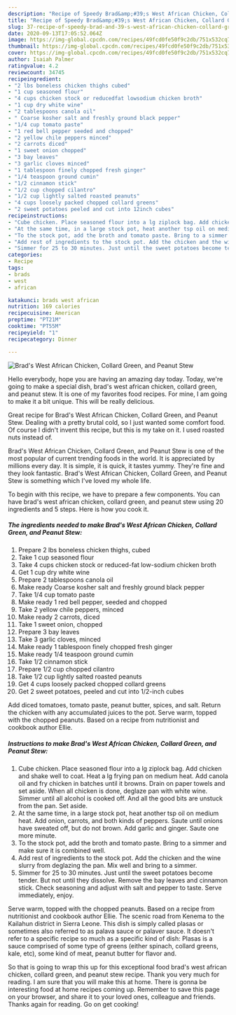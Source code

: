```yaml
---
description: "Recipe of Speedy Brad&amp;#39;s West African Chicken, Collard Green, and Peanut Stew"
title: "Recipe of Speedy Brad&amp;#39;s West African Chicken, Collard Green, and Peanut Stew"
slug: 37-recipe-of-speedy-brad-and-39-s-west-african-chicken-collard-green-and-peanut-stew
date: 2020-09-13T17:05:52.064Z
image: https://img-global.cpcdn.com/recipes/49fcd0fe50f9c2db/751x532cq70/brads-west-african-chicken-collard-green-and-peanut-stew-recipe-main-photo.jpg
thumbnail: https://img-global.cpcdn.com/recipes/49fcd0fe50f9c2db/751x532cq70/brads-west-african-chicken-collard-green-and-peanut-stew-recipe-main-photo.jpg
cover: https://img-global.cpcdn.com/recipes/49fcd0fe50f9c2db/751x532cq70/brads-west-african-chicken-collard-green-and-peanut-stew-recipe-main-photo.jpg
author: Isaiah Palmer
ratingvalue: 4.2
reviewcount: 34745
recipeingredient:
- "2 lbs boneless chicken thighs cubed"
- "1 cup seasoned flour"
- "4 cups chicken stock or reducedfat lowsodium chicken broth"
- "1 cup dry white wine"
- "2 tablespoons canola oil"
- " Coarse kosher salt and freshly ground black pepper"
- "1/4 cup tomato paste"
- "1 red bell pepper seeded and chopped"
- "2 yellow chile peppers minced"
- "2 carrots diced"
- "1 sweet onion chopped"
- "3 bay leaves"
- "3 garlic cloves minced"
- "1 tablespoon finely chopped fresh ginger"
- "1/4 teaspoon ground cumin"
- "1/2 cinnamon stick"
- "1/2 cup chopped cilantro"
- "1/2 cup lightly salted roasted peanuts"
- "4 cups loosely packed chopped collard greens"
- "2 sweet potatoes peeled and cut into 12inch cubes"
recipeinstructions:
- "Cube chicken. Place seasoned flour into a lg ziplock bag. Add chicken and shake well to coat. Heat a lg frying pan on medium heat. Add canola oil and fry chicken in batches until it browns. Drain on paper towels and set aside. When all chicken is done, deglaze pan with white wine. Simmer until all alcohol is cooked off. And all the good bits are unstuck from the pan. Set aside."
- "At the same time, in a large stock pot, heat another tsp oil on medium heat. Add onion, carrots, and both kinds of peppers. Saute until onions have sweated off, but do not brown. Add garlic and ginger. Saute one more minute."
- "To the stock pot, add the broth and tomato paste. Bring to a simmer and make sure it is combined well."
- "Add rest of ingredients to the stock pot. Add the chicken and the wine slurry from deglazing the pan. Mix well and bring to a simmer."
- "Simmer for 25 to 30 minutes. Just until the sweet potatoes become tender. But not until they dissolve. Remove the bay leaves and cinnamon stick. Check seasoning and adjust with salt and pepper to taste. Serve immediately, enjoy."
categories:
- Recipe
tags:
- brads
- west
- african

katakunci: brads west african 
nutrition: 169 calories
recipecuisine: American
preptime: "PT21M"
cooktime: "PT55M"
recipeyield: "1"
recipecategory: Dinner

---
```



![Brad&#39;s West African Chicken, Collard Green, and Peanut Stew](https://img-global.cpcdn.com/recipes/49fcd0fe50f9c2db/751x532cq70/brads-west-african-chicken-collard-green-and-peanut-stew-recipe-main-photo.jpg)

Hello everybody, hope you are having an amazing day today. Today, we're going to make a special dish, brad&#39;s west african chicken, collard green, and peanut stew. It is one of my favorites food recipes. For mine, I am going to make it a bit unique. This will be really delicious.

Great recipe for Brad&#39;s West African Chicken, Collard Green, and Peanut Stew. Dealing with a pretty brutal cold, so I just wanted some comfort food. Of course I didn&#39;t invent this recipe, but this is my take on it. I used roasted nuts instead of.

Brad&#39;s West African Chicken, Collard Green, and Peanut Stew is one of the most popular of current trending foods in the world. It is appreciated by millions every day. It is simple, it is quick, it tastes yummy. They're fine and they look fantastic. Brad&#39;s West African Chicken, Collard Green, and Peanut Stew is something which I've loved my whole life.


To begin with this recipe, we have to prepare a few components. You can have brad&#39;s west african chicken, collard green, and peanut stew using 20 ingredients and 5 steps. Here is how you cook it.

<!--inarticleads1-->

##### The ingredients needed to make Brad&#39;s West African Chicken, Collard Green, and Peanut Stew:

1. Prepare 2 lbs boneless chicken thighs, cubed
1. Take 1 cup seasoned flour
1. Take 4 cups chicken stock or reduced-fat low-sodium chicken broth
1. Get 1 cup dry white wine
1. Prepare 2 tablespoons canola oil
1. Make ready  Coarse kosher salt and freshly ground black pepper
1. Take 1/4 cup tomato paste
1. Make ready 1 red bell pepper, seeded and chopped
1. Take 2 yellow chile peppers, minced
1. Make ready 2 carrots, diced
1. Take 1 sweet onion, chopped
1. Prepare 3 bay leaves
1. Take 3 garlic cloves, minced
1. Make ready 1 tablespoon finely chopped fresh ginger
1. Make ready 1/4 teaspoon ground cumin
1. Take 1/2 cinnamon stick
1. Prepare 1/2 cup chopped cilantro
1. Take 1/2 cup lightly salted roasted peanuts
1. Get 4 cups loosely packed chopped collard greens
1. Get 2 sweet potatoes, peeled and cut into 1/2-inch cubes


Add diced tomatoes, tomato paste, peanut butter, spices, and salt. Return the chicken with any accumulated juices to the pot. Serve warm, topped with the chopped peanuts. Based on a recipe from nutritionist and cookbook author Ellie. 

<!--inarticleads2-->

##### Instructions to make Brad&#39;s West African Chicken, Collard Green, and Peanut Stew:

1. Cube chicken. Place seasoned flour into a lg ziplock bag. Add chicken and shake well to coat. Heat a lg frying pan on medium heat. Add canola oil and fry chicken in batches until it browns. Drain on paper towels and set aside. When all chicken is done, deglaze pan with white wine. Simmer until all alcohol is cooked off. And all the good bits are unstuck from the pan. Set aside.
1. At the same time, in a large stock pot, heat another tsp oil on medium heat. Add onion, carrots, and both kinds of peppers. Saute until onions have sweated off, but do not brown. Add garlic and ginger. Saute one more minute.
1. To the stock pot, add the broth and tomato paste. Bring to a simmer and make sure it is combined well.
1. Add rest of ingredients to the stock pot. Add the chicken and the wine slurry from deglazing the pan. Mix well and bring to a simmer.
1. Simmer for 25 to 30 minutes. Just until the sweet potatoes become tender. But not until they dissolve. Remove the bay leaves and cinnamon stick. Check seasoning and adjust with salt and pepper to taste. Serve immediately, enjoy.


Serve warm, topped with the chopped peanuts. Based on a recipe from nutritionist and cookbook author Ellie. The scenic road from Kenema to the Kailahun district in Sierra Leone. This dish is simply called plasas or sometimes also referred to as palava sauce or palaver sauce. It doesn&#39;t refer to a specific recipe so much as a specific kind of dish: Plasas is a sauce comprised of some type of greens (either spinach, collard greens, kale, etc), some kind of meat, peanut butter for flavor and. 

So that is going to wrap this up for this exceptional food brad&#39;s west african chicken, collard green, and peanut stew recipe. Thank you very much for reading. I am sure that you will make this at home. There is gonna be interesting food at home recipes coming up. Remember to save this page on your browser, and share it to your loved ones, colleague and friends. Thanks again for reading. Go on get cooking!
